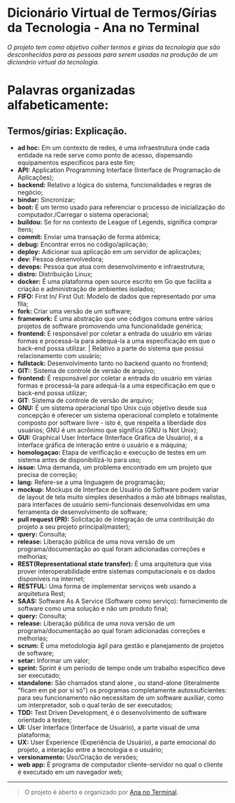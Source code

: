 # **Dicionário Virtual de Termos/Gírias da Tecnologia - Ana no Terminal**



*O projeto tem como objetivo colher termos e gírias da tecnologia que são desconhecidos para as pessoas para serem usadas na produção de um dicionário virtual da tecnologia.*

# Palavras organizadas alfabeticamente:
## Termos/gírias: Explicação.


 - **ad hoc:** Em um contexto de redes, é uma infraestrutura onde cada entidade na rede serve como ponto de acesso, dispensando equipamentos específicos para este fim;
 - **API:** Application Programming Interface (Interface de Programação de Aplicações);
 - **backend:** Relativo a lógica do sistema, funcionalidades e regras de negócio;
 - **bindar:** Sincronizar;
 - **boot:** É um termo usado para referenciar o processo de inicialização do computador./Carregar o sistema operacional;
 - **buildou:** Se for no contexto de League of Legends, significa comprar itens;
 - **commit:** Enviar uma transação de forma atômica;
 - **debug:** Encontrar erros no código/aplicação;
 - **deploy:** Adicionar sua aplicação em um servidor de aplicações;
 - **dev:** Pessoa desenvolvedora;
 - **devops:** Pessoa que atua com desenvolvimento e infraestrutura;
 - **distro:** Distribuição Linux;
 - **docker:**  É uma plataforma open source escrito em Go que facilita a criação e administração de ambientes isolados;
 - **FIFO:** First In/ First Out: Modelo de dados que representado por uma fila;
 - **fork:** Criar uma versão de um software;
 - **framework:** É uma abstração que une códigos comuns entre vários projetos de software promovendo uma funcionalidade genérica;
 - **frontend:** É responsável por coletar a entrada do usuário em várias formas e processá-la para adequá-la a uma especificação em que o back-end possa utilizar. | Relativo a parte do sistema que possui relacionamento com usuário;
- **fullstack:** Desenvolvimento tanto no backend quanto no frontend;
 - **GIT:**: Sistema de controle de versão de arquivo;
 - **frontend:** É responsável por coletar a entrada do usuário em várias formas e processá-la para adequá-la a uma especificação em que o back-end possa utilizar;
 - **GIT**: Sistema de controle de versão de arquivo;
 - **GNU:** É um sistema operacional tipo Unix cujo objetivo desde sua concepção é oferecer um sistema operacional completo e totalmente composto por software livre - isto é, que respeita a liberdade dos usuários; GNU é um acrônimo que significa (GNU is Not Unix);
 - **GUI:** Graphical User Interface (Interface Gráfica de Usuário), é a interface gráfica de interação entre o usuário e a máquina;
 - **homologaçao:** Etapa de verificação e execução de testes em um sistema antes de disponibilizá-lo para uso;
 - **issue:** Uma demanda, um problema encontrado em um projeto que precisa de correção;
 - **lang:** Refere-se a uma linguagem de programação;
 - **mockup:** Mockups de Interface de Usuário de Software podem variar de layout de tela muito simples desenhados a mão até bitmaps realistas, para interfaces de usuário semi-funcionais desenvolvidas em uma ferramenta de desenvolvimento de software;
 - **pull request (PR):** Solicitação de integração de uma contribuição do projeto a seu projeto principal(master);
 - **query:** Consulta;
 - **release:** Liberação pública de uma nova versão de um programa/documentação ao qual foram adicionadas correções e melhorias;
 - **REST(Representational state transfer):** É uma arquitetura que visa prover interoperabilidade entre sistemas computacionais e os dados disponíveis na internet;
 - **RESTFUL:** Uma forma de implementar serviços web usando a arquitetura Rest;
 - **SAAS:** Software As A Service (Software como serviço): fornecimento de software como uma solução e não um produto final;
 - **query:** Consulta;
 - **release:** Liberação pública de uma nova versão de um programa/documentação ao qual foram adicionadas correções e melhorias;
 - **scrum:** É uma metodologia ágil para gestão e planejamento de projetos de software;
 - **setar:** Informar um valor;
 - **sprint:** Sprint é um período de tempo onde um trabalho específico deve ser executado;
 - **standalone:** São chamados stand alone , ou stand-alone (literalmente "ficam em pé por si só") os programas completamente autossuficientes: para seu funcionamento não necessitam de um software auxiliar, como um interpretador, sob o qual terão de ser executados;
 - **TDD:** Test Driven Development, é o desenvolvimento de software orientado a testes;
 - **UI:** User Interface (Interface de Usuário), a parte visual de uma plataforma;
 - **UX:** User Experience (Experiência de Usuário), a parte emocional do projeto, a interação entre a tecnologia e o usuário;
 - **versionamento:** Uso/Criação de versões;
 - **web app:** É programa de computador cliente-servidor no qual o cliente é executado em um navegador web;


----------

> O projeto é aberto e organizado por [Ana no
> Terminal](https://www.facebook.com/ananoterminal).
